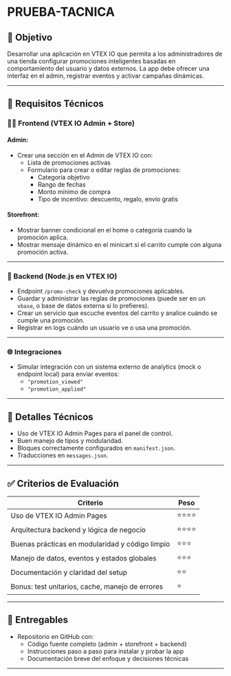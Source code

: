 # PRUEBA-TACNICA

## 🎯 Objetivo

Desarrollar una aplicación en VTEX IO que permita a los administradores de una tienda configurar promociones inteligentes basadas en comportamiento del usuario y datos externos. La app debe ofrecer una interfaz en el admin, registrar eventos y activar campañas dinámicas.

---

## 🔩 Requisitos Técnicos

### 🧑‍💻 Frontend (VTEX IO Admin + Store)

#### Admin:
- Crear una sección en el Admin de VTEX IO con:
  - Lista de promociones activas
  - Formulario para crear o editar reglas de promociones:
    - Categoría objetivo
    - Rango de fechas
    - Monto mínimo de compra
    - Tipo de incentivo: descuento, regalo, envío gratis

#### Storefront:
- Mostrar banner condicional en el home o categoría cuando la promoción aplica.
- Mostrar mensaje dinámico en el minicart si el carrito cumple con alguna promoción activa.

---

### 🧠 Backend (Node.js en VTEX IO)

- Endpoint `/promo-check`  y devuelva promociones aplicables.
- Guardar y administrar las reglas de promociones (puede ser en un `vbase`, o base de datos externa si lo prefieres).
- Crear un servicio que escuche eventos del carrito y analice cuándo se cumple una promoción.
- Registrar en logs cuándo un usuario ve o usa una promoción.

---

### 🌐 Integraciones

- Simular integración con un sistema externo de analytics (mock o endpoint local) para enviar eventos:  
  - `"promotion_viewed"`  
  - `"promotion_applied"`

---

## 🧱 Detalles Técnicos

- Uso de VTEX IO Admin Pages para el panel de control.
- Buen manejo de tipos y modularidad.
- Bloques correctamente configurados en `manifest.json`.
- Traducciones en `messages.json`.

---

## ✅ Criterios de Evaluación

| Criterio                                      | Peso    |
|----------------------------------------------|---------|
| Uso de VTEX IO Admin Pages                   | ⭐⭐⭐⭐ |
| Arquitectura backend y lógica de negocio     | ⭐⭐⭐⭐ |
| Buenas prácticas en modularidad y código limpio | ⭐⭐⭐ |
| Manejo de datos, eventos y estados globales  | ⭐⭐⭐ |
| Documentación y claridad del setup           | ⭐⭐  |
| Bonus: test unitarios, cache, manejo de errores | ⭐  |

---

## 📁 Entregables

- Repositorio en GitHub con:
  - Código fuente completo (admin + storefront + backend)
  - Instrucciones paso a paso para instalar y probar la app
  - Documentación breve del enfoque y decisiones técnicas

---
